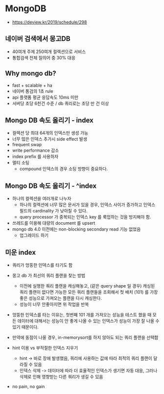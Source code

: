 # MongoDB

* https://deview.kr/2019/schedule/298

## 네이버 검색에서 몽고DB
* 40여개 주제 250여개 컬렉션으로 서비스
* 통합검색 전체 질의어 중 30% 대응

## Why mongo db?
* fast + scalable + ha
* 네이버 통검의 1초 rule
* api 플랫폼 평균 응답속도 10ms 미만
* 서버당 초당 6천건 수준 / db 쿼리로는 초당 만 건 이상

## Mongo DB 속도 올리기 - index
* 컬렉션 당 최대 64개의 인덱스만 생성 가능
* 너무 많은 인덱스 추가시 side effect 발생
* frequent swap
* write performance 감소
* index prefix 를 사용하자
* 멀티 소팅
    * compound 인덱스의 경우 소팅 방향이 중요하다.

## Mongo DB 속도 올리기 - ^index
* 하나의 컬렉션을 여러개로 나누자
    * 하나의 컬렉션에 너무 많은 문서가 있을 경우, 인덱스 사이가 증가하고 인덱스 필드의 cardinality 가 낮아질 수 있다.
    * query processor 가 중복되는 인덱스 key 를 룩업하는 것을 방지해야 함.
* 쓰레드를 이용해 대량의 document 를 upsert
* mongo db 4.0 이전에는 non-blocking secondary read 기능 없었음
    * 업그레이드 하기

## 미운 index
* 쿼리가 엉뚱한 인덱스를 타기도 함
* 몽고 db 가 최선의 쿼리 플랜을 찾는 방법
    * 이전에 실행한 쿼리 플랜을 캐싱해놓고, (같은 query shape 일 경우)
      캐싱된 쿼리 플랜이 없다면 가능한 모든 쿼리 플랜들을 조회해서 첫 배치 (101) 를 가장 좋은 성능으로 가져오는 플랜을 다시 캐싱한다.
    * 성능이 너무 안좋아지면 위 작업을 반복
* 엉뚱한 인덱스를 타는 이유는, 첫번째 101 개를 가져오는 성능을 테스트 했을 때 모든 데이터에 대해서는 성능이 안 좋게 나올 수 있는 인덱스가 성능이 가장 잘 나올 수 있기 때문이다.
* 만약에 동점이 나올 경우, in-memorysort를 하지 않아도 되는 쿼리 플랜을 선택함
* hint 이용 vs 부적절한 인덱스 지우기
    * hint -> 바로 장애 발생했음, 쿼리에 사용하는 값에 따라 최적의 쿼리 플랜이 달라질 수 있음
    * 인덱스 삭제 -> 데이터에 따라 더 효율적인 인덱스가 생기면 자동 대응, 그러나 삭제로 인해 영향받는 다른 쿼리가 생길 수 있음

* no pain, no gain